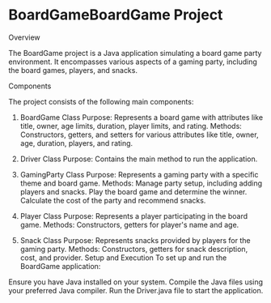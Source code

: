 # BoardGameBoardGame Project
Overview

The BoardGame project is a Java application simulating a board game party environment. It encompasses various aspects of a gaming party, including the board games, players, and snacks.

Components

The project consists of the following main components:

1. BoardGame Class
Purpose: Represents a board game with attributes like title, owner, age limits, duration, player limits, and rating.
Methods:
Constructors, getters, and setters for various attributes like title, owner, age, duration, players, and rating.

2. Driver Class
Purpose: Contains the main method to run the application.

3. GamingParty Class
Purpose: Represents a gaming party with a specific theme and board game.
Methods:
Manage party setup, including adding players and snacks.
Play the board game and determine the winner.
Calculate the cost of the party and recommend snacks.

4. Player Class
Purpose: Represents a player participating in the board game.
Methods:
Constructors, getters for player's name and age.

5. Snack Class
Purpose: Represents snacks provided by players for the gaming party.
Methods:
Constructors, getters for snack description, cost, and provider.
Setup and Execution
To set up and run the BoardGame application:

Ensure you have Java installed on your system.
Compile the Java files using your preferred Java compiler.
Run the Driver.java file to start the application.
